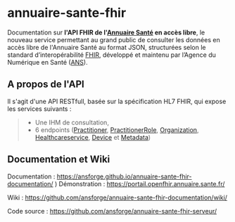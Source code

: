 # annuaire-sante-fhir 

Documentation sur <B>l'API FHIR de l'[Annuaire Santé](https://esante.gouv.fr/produits-services/annuaire-sante) en accès libre</B>, le nouveau service permettant au grand public de consulter les données en accès libre de l'Annuaire Santé au format JSON, structurées selon le standard d’interopérabilité [FHIR](https://www.hl7.org/fhir/), développé et maintenu par l’Agence du Numérique en Santé ([ANS](https://esante.gouv.fr/)).

## A propos de l'API
Il s'agit d'une API RESTfull, basée sur la spécification HL7 FHIR, qui expose les services suivants : 
> - Une IHM de consultation, 
> - 6 endpoints ([Practitioner](https://www.hl7.org/fhir/practitioner.html), [PractitionerRole](https://hl7.org/fhir/practitionerrole.html), [Organization](https://hl7.org/fhir/organization.html), [Healthcareservice](https://hl7.org/fhir/Healthcareservice.html), [Device](https://hl7.org/fhir/device.html) et [Metadata](https://www.hl7.org/fhir/capabilitystatement.html))

## Documentation et Wiki
Documentation : https://ansforge.github.io/annuaire-sante-fhir-documentation/
)
Démonstration : https://portail.openfhir.annuaire.sante.fr/

Wiki : https://github.com/ansforge/annuaire-sante-fhir-documentation/wiki/

Code source : https://github.com/ansforge/annuaire-sante-fhir-serveur/
